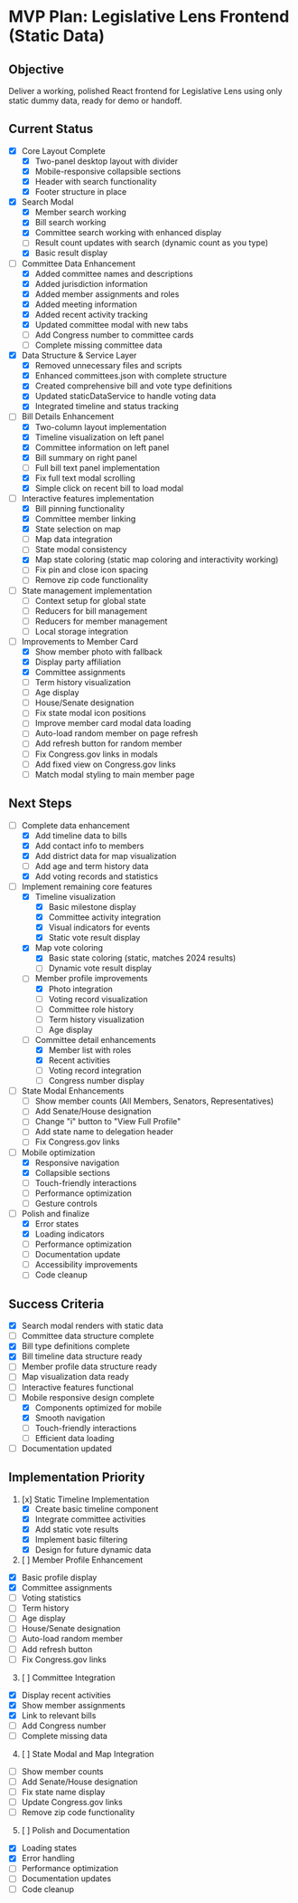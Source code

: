 # MVP Plan: Legislative Lens Frontend (Static Data)

## Objective
Deliver a working, polished React frontend for Legislative Lens using only static dummy data, ready for demo or handoff.

## Current Status
- [x] Core Layout Complete
  - [x] Two-panel desktop layout with divider
  - [x] Mobile-responsive collapsible sections
  - [x] Header with search functionality
  - [x] Footer structure in place

- [x] Search Modal
  - [x] Member search working
  - [x] Bill search working
  - [x] Committee search working with enhanced display
  - [ ] Result count updates with search (dynamic count as you type)
  - [x] Basic result display

- [ ] Committee Data Enhancement
  - [x] Added committee names and descriptions
  - [x] Added jurisdiction information
  - [x] Added member assignments and roles
  - [x] Added meeting information
  - [x] Added recent activity tracking
  - [x] Updated committee modal with new tabs
  - [ ] Add Congress number to committee cards
  - [ ] Complete missing committee data

- [x] Data Structure & Service Layer
  - [x] Removed unnecessary files and scripts
  - [x] Enhanced committees.json with complete structure
  - [x] Created comprehensive bill and vote type definitions
  - [x] Updated staticDataService to handle voting data
  - [x] Integrated timeline and status tracking

- [ ] Bill Details Enhancement
  - [x] Two-column layout implementation
  - [x] Timeline visualization on left panel
  - [x] Committee information on left panel
  - [x] Bill summary on right panel
  - [ ] Full bill text panel implementation
  - [x] Fix full text modal scrolling
  - [x] Simple click on recent bill to load modal

- [ ] Interactive features implementation
  - [x] Bill pinning functionality
  - [x] Committee member linking
  - [x] State selection on map
  - [ ] Map data integration
  - [ ] State modal consistency
  - [x] Map state coloring (static map coloring and interactivity working)
  - [ ] Fix pin and close icon spacing
  - [ ] Remove zip code functionality

- [ ] State management implementation
  - [ ] Context setup for global state
  - [ ] Reducers for bill management
  - [ ] Reducers for member management
  - [ ] Local storage integration

- [ ] Improvements to Member Card
  - [x] Show member photo with fallback
  - [x] Display party affiliation
  - [x] Committee assignments
  - [ ] Term history visualization
  - [ ] Age display
  - [ ] House/Senate designation
  - [ ] Fix state modal icon positions
  - [ ] Improve member card modal data loading
  - [ ] Auto-load random member on page refresh
  - [ ] Add refresh button for random member
  - [ ] Fix Congress.gov links in modals
  - [ ] Add fixed view on Congress.gov links
  - [ ] Match modal styling to main member page

## Next Steps
- [ ] Complete data enhancement
  - [x] Add timeline data to bills
  - [x] Add contact info to members
  - [x] Add district data for map visualization
  - [ ] Add age and term history data
  - [x] Add voting records and statistics

- [ ] Implement remaining core features
  - [x] Timeline visualization
    - [x] Basic milestone display
    - [x] Committee activity integration
    - [x] Visual indicators for events
    - [x] Static vote result display
  - [x] Map vote coloring
    - [x] Basic state coloring (static, matches 2024 results)
    - [ ] Dynamic vote result display
  - [ ] Member profile improvements
    - [x] Photo integration
    - [ ] Voting record visualization
    - [ ] Committee role history
    - [ ] Term history visualization
    - [ ] Age display
  - [ ] Committee detail enhancements
    - [x] Member list with roles
    - [x] Recent activities
    - [ ] Voting record integration
    - [ ] Congress number display

- [ ] State Modal Enhancements
  - [ ] Show member counts (All Members, Senators, Representatives)
  - [ ] Add Senate/House designation
  - [ ] Change "i" button to "View Full Profile"
  - [ ] Add state name to delegation header
  - [ ] Fix Congress.gov links

- [ ] Mobile optimization
  - [x] Responsive navigation
  - [x] Collapsible sections
  - [ ] Touch-friendly interactions
  - [ ] Performance optimization
  - [ ] Gesture controls

- [ ] Polish and finalize
  - [x] Error states
  - [x] Loading indicators
  - [ ] Performance optimization
  - [ ] Documentation update
  - [ ] Accessibility improvements
  - [ ] Code cleanup

## Success Criteria
- [x] Search modal renders with static data
- [ ] Committee data structure complete
- [x] Bill type definitions complete
- [x] Bill timeline data structure ready
- [ ] Member profile data structure ready
- [ ] Map visualization data ready
- [ ] Interactive features functional
- [ ] Mobile responsive design complete
  - [x] Components optimized for mobile
  - [x] Smooth navigation
  - [ ] Touch-friendly interactions
  - [ ] Efficient data loading
- [ ] Documentation updated

## Implementation Priority
1. [x] Static Timeline Implementation
   - [x] Create basic timeline component
   - [x] Integrate committee activities
   - [x] Add static vote results
   - [x] Implement basic filtering
   - [x] Design for future dynamic data

2. [ ] Member Profile Enhancement
  - [x] Basic profile display
  - [x] Committee assignments
  - [ ] Voting statistics
  - [ ] Term history
  - [ ] Age display
  - [ ] House/Senate designation
  - [ ] Auto-load random member
  - [ ] Add refresh button
  - [ ] Fix Congress.gov links

3. [ ] Committee Integration
  - [x] Display recent activities
  - [x] Show member assignments
  - [x] Link to relevant bills
  - [ ] Add Congress number
  - [ ] Complete missing data

4. [ ] State Modal and Map Integration
  - [ ] Show member counts
  - [ ] Add Senate/House designation
  - [ ] Fix state name display
  - [ ] Update Congress.gov links
  - [ ] Remove zip code functionality

5. [ ] Polish and Documentation
  - [x] Loading states
  - [x] Error handling
  - [ ] Performance optimization
  - [ ] Documentation updates
  - [ ] Code cleanup 